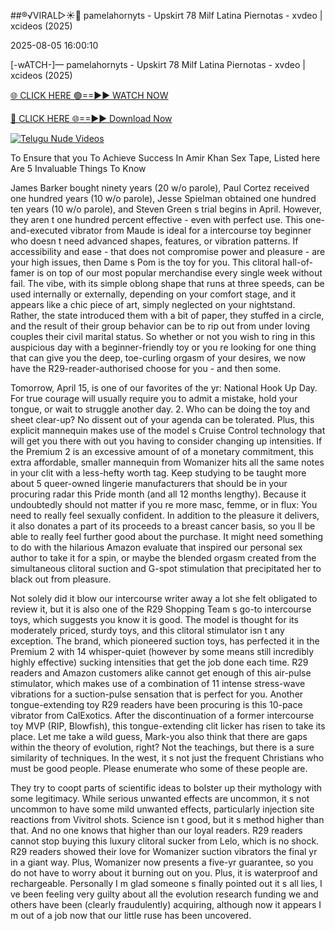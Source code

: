 ##®️√VIRAL▷☀️👄    pamelahornyts - Upskirt 78 Milf Latina Piernotas - xvdeo &#124; xcideos (2025)

2025-08-05 16:00:10



[-wATCH-]—    pamelahornyts - Upskirt 78 Milf Latina Piernotas - xvdeo &#124; xcideos (2025)

[🌐 CLICK HERE 🟢==►► WATCH NOW](https://www.youtucams.com/tracking/githubcom)

[🔴 CLICK HERE 🌐==►► Download Now](https://www.youtucams.com/tracking/githubcom)

[![Telugu Nude Videos](https://i.imgur.com/dJHk4Zq.gif)](https://www.youtucams.com/tracking/githubcom)



To Ensure that you To Achieve Success In Amir Khan Sex Tape, Listed here Are 5 Invaluable Things To Know

James Barker bought ninety years (20 w/o parole), Paul Cortez received one hundred years (10 w/o parole), Jesse Spielman obtained one hundred ten years (10 w/o parole), and Steven Green s trial begins in April. However, they aren t one hundred percent effective - even with perfect use. This one-and-executed vibrator from Maude is ideal for a intercourse toy beginner who doesn t need advanced shapes, features, or vibration patterns. If accessibility and ease - that does not compromise power and pleasure - are your high issues, then Dame s Pom is the toy for you. This clitoral hall-of-famer is on top of our most popular merchandise every single week without fail. The vibe, with its simple oblong shape that runs at three speeds, can be used internally or externally, depending on your comfort stage, and it appears like a chic piece of art, simply neglected on your nightstand. Rather, the state introduced them with a bit of paper, they stuffed in a circle, and the result of their group behavior can be to rip out from under loving couples their civil marital status. So whether or not you wish to ring in this auspicious day with a beginner-friendly toy or you re looking for one thing that can give you the deep, toe-curling orgasm of your desires, we now have the R29-reader-authorised choose for you - and then some.

Tomorrow, April 15, is one of our favorites of the yr: National Hook Up Day. For true courage will usually require you to admit a mistake, hold your tongue, or wait to struggle another day. 2. Who can be doing the toy and sheet clear-up? No dissent out of your agenda can be tolerated. Plus, this explicit mannequin makes use of the model s Cruise Control technology that will get you there with out you having to consider changing up intensities. If the Premium 2 is an excessive amount of of a monetary commitment, this extra affordable, smaller mannequin from Womanizer hits all the same notes in your clit with a less-hefty worth tag. Keep studying to be taught more about 5 queer-owned lingerie manufacturers that should be in your procuring radar this Pride month (and all 12 months lengthy). Because it undoubtedly should not matter if you re more masc, femme, or in flux: You need to really feel sexually confident. In addition to the pleasure it delivers, it also donates a part of its proceeds to a breast cancer basis, so you ll be able to really feel further good about the purchase. It might need something to do with the hilarious Amazon evaluate that inspired our personal sex author to take it for a spin, or maybe the blended orgasm created from the simultaneous clitoral suction and G-spot stimulation that precipitated her to black out from pleasure.

Not solely did it blow our intercourse writer away a lot she felt obligated to review it, but it is also one of the R29 Shopping Team s go-to intercourse toys, which suggests you know it is good. The model is thought for its moderately priced, sturdy toys, and this clitoral stimulator isn t any exception. The brand, which pioneered suction toys, has perfected it in the Premium 2 with 14 whisper-quiet (however by some means still incredibly highly effective) sucking intensities that get the job done each time. R29 readers and Amazon customers alike cannot get enough of this air-pulse stimulator, which makes use of a combination of 11 intense stress-wave vibrations for a suction-pulse sensation that is perfect for you. Another tongue-extending toy R29 readers have been procuring is this 10-pace vibrator from CalExotics. After the discontinuation of a former intercourse toy MVP (RIP, Blowfish), this tongue-extending clit licker has risen to take its place. Let me take a wild guess, Mark-you also think that there are  gaps within the theory  of evolution, right? Not the teachings, but there is a sure similarity of techniques. In the west, it s not just the frequent Christians who must be good people. Please enumerate who some of these people are.

They try to coopt parts of scientific ideas to bolster up their mythology with some legitimacy. While serious unwanted effects are uncommon, it s not uncommon to have some mild unwanted effects, particularly injection site reactions from Vivitrol shots. Science isn t good, but it s method higher than that. And no one knows that higher than our loyal readers. R29 readers cannot stop buying this luxury clitoral sucker from Lelo, which is no shock. R29 readers showed their love for Womanizer suction vibrators the final yr in a giant way. Plus, Womanizer now presents a five-yr guarantee, so you do not have to worry about it burning out on you. Plus, it is waterproof and rechargeable. Personally I m glad someone s finally pointed out it s all lies, I ve been feeling very guilty about all the evolution research funding we and others have been (clearly fraudulently) acquiring, although now it appears I m out of a job now that our little ruse has been uncovered.